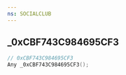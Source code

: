 ```yaml
---
ns: SOCIALCLUB
---
```

## _0xCBF743C984695CF3

```c
// 0xCBF743C984695CF3
Any _0xCBF743C984695CF3();
```

